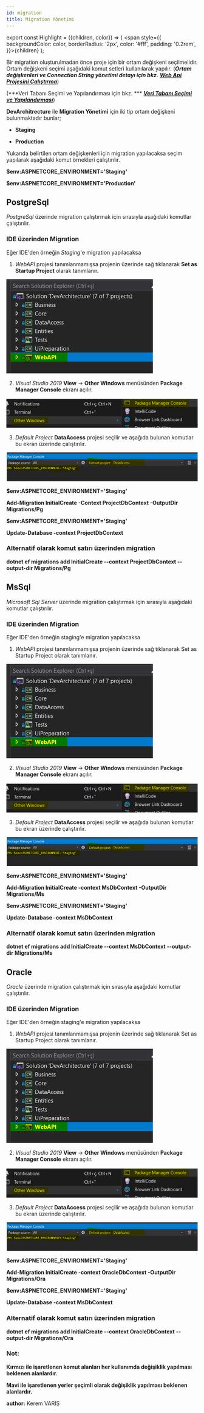 ```yaml
---
id: migration
title: Migration Yönetimi
---
```


export const Highlight = ({children, color}) => ( <span style={{
      backgroundColor: color,
      borderRadius: '2px',
      color: '#fff',
      padding: '0.2rem',
    }}>{children}</span> );



Bir migration oluşturulmadan önce proje için bir ortam değişkeni
seçilmelidir. Ortam değişkeni seçimi aşağıdaki komut setleri
kullanılarak yapılır. (***Ortam değişkenleri ve Connection String yönetimi detayı için bkz.*** [***Web Api Projesini Çalıştırma***](projecalistirmawebapi))

(***Veri Tabanı Seçimi ve Yapılandırması için bkz. *** [***Veri Tabanı Seçimi ve Yapılandırması***](veritabanisecimi))

**DevArchitrecture** ile **Migration Yönetimi** için iki tip ortam değişkeni bulunmaktadır bunlar;

-   **Staging**

-   **Production**

Yukarıda belirtilen ortam değişkenleri için migration yapılacaksa seçim
yapılarak aşağıdaki komut örnekleri çalıştırılır.

**$env:ASPNETCORE_ENVIRONMENT=<Highlight color="#FF0000">'Staging'</Highlight>**

**$env:ASPNETCORE_ENVIRONMENT=<Highlight color="#FF0000">'Production'</Highlight>**

## PostgreSql

*PostgreSql* üzerinde migration çalıştırmak için sırasıyla aşağıdaki
komutlar çalıştırılır.

### IDE üzerinden Migration

Eğer IDE'den örneğin *Staging*'e migration yapılacaksa

1. *WebAPI* projesi tanımlanmamışsa projenin üzerinde sağ tıklanarak **Set as Startup Project** olarak tanımlanır.

![](./media/image29.png)

2. *Visual Studio 2019* **View** -> **Other Windows** menüsünden **Package Manager Console** ekranı açılır.

![](./media/image27.png)

3. *Default Project* **DataAccess** projesi seçilir ve aşağıda bulunan komutlar bu ekran üzerinde çalıştırılır.

![](./media/image28.png) 

**$env:ASPNETCORE_ENVIRONMENT=<Highlight color="#2962FF">'Staging'</Highlight>**

**Add-Migration <Highlight color="#FF0000">InitialCreate</Highlight> -Context ProjectDbContext -OutputDir
Migrations/Pg**

**$env:ASPNETCORE_ENVIRONMENT=<Highlight color="#2962FF">'Staging'</Highlight>**

**Update-Database -context ProjectDbContext**

### Alternatif olarak komut satırı üzerinden migration

**dotnet ef migrations add <Highlight color="#FF0000">InitialCreate</Highlight> \--context ProjectDbContext
\--output-dir Migrations/Pg**



## MsSql

*Microsoft Sql Server* üzerinde migration çalıştırmak için sırasıyla
aşağıdaki komutlar çalıştırılır.

### IDE üzerinden Migration

Eğer IDE'den örneğin staging'e migration yapılacaksa

1. *WebAPI* projesi tanımlanmamışsa projenin üzerinde sağ tıklanarak Set as Startup Project olarak tanımlanır.

![](./media/image29.png)

2. *Visual Studio 2019* **View** -> **Other Windows** menüsünden **Package Manager Console** ekranı açılır.

![](./media/image27.png)

3. *Default Project* **DataAccess** projesi seçilir ve aşağıda bulunan komutlar bu ekran üzerinde çalıştırılır.

![](./media/image28.png) 

**$env:ASPNETCORE_ENVIRONMENT=<Highlight color="#2962FF">'Staging'</Highlight>**

**Add-Migration <Highlight color="#FF0000">InitialCreate</Highlight> -context MsDbContext -OutputDir
Migrations/Ms**

**$env:ASPNETCORE_ENVIRONMENT=<Highlight color="#2962FF">'Staging'</Highlight>**

**Update-Database -context MsDbContext**

### Alternatif olarak komut satırı üzerinden migration

**dotnet ef migrations add <Highlight color="#FF0000">InitialCreate</Highlight> \--context MsDbContext
\--output-dir Migrations/Ms**

## Oracle

*Oracle* üzerinde migration çalıştırmak için sırasıyla
aşağıdaki komutlar çalıştırılır.

### IDE üzerinden Migration

Eğer IDE'den örneğin staging'e migration yapılacaksa

1. *WebAPI* projesi tanımlanmamışsa projenin üzerinde sağ tıklanarak Set as Startup Project olarak tanımlanır.

![](./media/image29.png)

2. *Visual Studio 2019* **View** -> **Other Windows** menüsünden **Package Manager Console** ekranı açılır.

![](./media/image27.png)

3. *Default Project* **DataAccess** projesi seçilir ve aşağıda bulunan komutlar bu ekran üzerinde çalıştırılır.

![](./media/image28.png) 

**$env:ASPNETCORE_ENVIRONMENT=<Highlight color="#2962FF">'Staging'</Highlight>**

**Add-Migration <Highlight color="#FF0000">InitialCreate</Highlight> -context OracleDbContext -OutputDir
Migrations/Ora**

**$env:ASPNETCORE_ENVIRONMENT=<Highlight color="#2962FF">'Staging'</Highlight>**

**Update-Database -context MsDbContext**

### Alternatif olarak komut satırı üzerinden migration

**dotnet ef migrations add <Highlight color="#FF0000">InitialCreate</Highlight> \--context OracleDbContext
\--output-dir Migrations/Ora**

### Not:

**<Highlight color="#FF0000">Kırmızı</Highlight> ile işaretlenen komut alanları her kullanımda değişiklik yapılması beklenen alanlardır.**


**<Highlight color="#2962FF">Mavi</Highlight> ile işaretlenen yerler şeçimli olarak değişiklik yapılması beklenen alanlardır.**

**author:** Kerem VARIŞ
